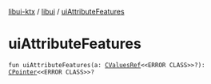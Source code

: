 [libui-ktx](../index.md) / [libui](index.md) / [uiAttributeFeatures](./ui-attribute-features.md)

# uiAttributeFeatures

`fun uiAttributeFeatures(a: `[`CValuesRef`](../kotlinx.cinterop/-c-values-ref/index.md)`<<ERROR CLASS>>?): `[`CPointer`](../kotlinx.cinterop/-c-pointer/index.md)`<<ERROR CLASS>>?`